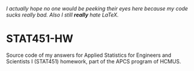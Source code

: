 *I actually hope no one would be peeking their eyes here because my code sucks really bad. Also I still **really** hate LaTeX.*
# STAT451-HW
Source code of my answers for Applied Statistics for Engineers and Scientists I (STAT451) homework, part of the APCS program of HCMUS.
